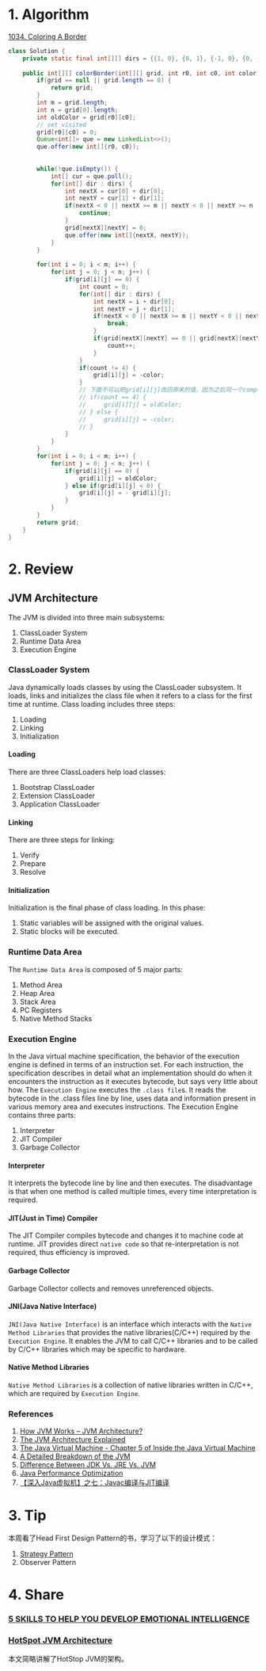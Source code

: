 # 1. Algorithm
[1034. Coloring A Border](https://leetcode.com/problems/coloring-a-border/description/)
```Java
class Solution {
    private static final int[][] dirs = {{1, 0}, {0, 1}, {-1, 0}, {0, -1}};
    
    public int[][] colorBorder(int[][] grid, int r0, int c0, int color) {
        if(grid == null || grid.length == 0) {
            return grid;
        }
        int m = grid.length;
        int n = grid[0].length;
        int oldColor = grid[r0][c0];
        // set visited
        grid[r0][c0] = 0;
        Queue<int[]> que = new LinkedList<>();
        que.offer(new int[]{r0, c0});
        
        
        while(!que.isEmpty()) {
            int[] cur = que.poll();
            for(int[] dir : dirs) {
                int nextX = cur[0] + dir[0];
                int nextY = cur[1] + dir[1];
                if(nextX < 0 || nextX >= m || nextY < 0 || nextY >= n || grid[nextX][nextY] != oldColor) {
                    continue;
                }
                grid[nextX][nextY] = 0;
                que.offer(new int[]{nextX, nextY});
            }
        }
        
        for(int i = 0; i < m; i++) {
            for(int j = 0; j < n; j++) {
                if(grid[i][j] == 0) {
                    int count = 0;
                    for(int[] dir : dirs) {
                        int nextX = i + dir[0];
                        int nextY = j + dir[1];
                        if(nextX < 0 || nextX >= m || nextY < 0 || nextY >= n) {
                            break;
                        }
                        if(grid[nextX][nextY] == 0 || grid[nextX][nextY] == -color) {
                            count++;
                        }
                    }
                    if(count != 4) {
                        grid[i][j] = -color;
                    }
                    // 下面不可以把grid[i][j]改回原来的值，因为之后同一个component的其他格子要判断grid[i][j]是否与自己在同一component中。
                    // if(count == 4) {
                    //     grid[i][j] = oldColor;
                    // } else {
                    //     grid[i][j] = -color;
                    // }
                }
            }
        }
        for(int i = 0; i < m; i++) {
            for(int j = 0; j < n; j++) {
                if(grid[i][j] == 0) {
                    grid[i][j] = oldColor;
                } else if(grid[i][j] < 0) {
                    grid[i][j] = - grid[i][j];
                }
            }
        }
        return grid;
    }
}
```

# 2. Review
## JVM Architecture
The JVM is divided into three main subsystems:
  1. ClassLoader System
  2. Runtime Data Area
  3. Execution Engine

### ClassLoader System
Java dynamically loads classes by using the ClassLoader subsystem. It loads, links and initializes the class file when it refers to a class for the first time at runtime. 
Class loading includes three steps:
  1. Loading
  2. Linking
  3. Initialization

#### Loading
There are three ClassLoaders help load classes:
  1. Bootstrap ClassLoader
  2. Extension ClassLoader
  3. Application ClassLoader
  
#### Linking
There are three steps for linking:
  1. Verify
  2. Prepare
  3. Resolve

#### Initialization
Initialization is the final phase of class loading. In this phase:
  1. Static variables will be assigned with the original values.
  2. Static blocks will be executed.
  
### Runtime Data Area
The `Runtime Data Area` is composed of 5 major parts:
  1. Method Area
  2. Heap Area
  3. Stack Area
  4. PC Registers
  5. Native Method Stacks
  
### Execution Engine
In the Java virtual machine specification, the behavior of the execution engine is defined in terms of an instruction set. For each instruction, the specification describes in detail what an implementation should do when it encounters the instruction as it executes bytecode, but says very little about how.
The `Execution Engine` executes the `.class file`s. It reads the bytecode in the .class files line by line, uses data and information present in various memory area and executes instructions.
The Execution Engine contains three parts:
  1. Interpreter
  2. JIT Compiler
  3. Garbage Collector

#### Interpreter
It interprets the bytecode line by line and then executes. The disadvantage is that when one method is called multiple times, every time interpretation is required.

#### JIT(Just in Time) Compiler
The JIT Compiler compiles bytecode and changes it to machine code at runtime. 
JIT provides direct `native code` so that re-interpretation is not required, thus efficiency is improved.

#### Garbage Collector
Garbage Collector collects and removes unreferenced objects.

#### JNI(Java Native Interface)
`JNI(Java Native Interface)` is an interface which interacts with the `Native Method Libraries` that provides the native libraries(C/C++) required by the `Execution Engine`. It enables the JVM to call C/C++ libraries and to be called by C/C++ libraries which may be specific to hardware.

#### Native Method Libraries
`Native Method Libraries` is a collection of native libraries written in C/C++, which are required by `Execution Engine`.

### References
  1. [How JVM Works – JVM Architecture?](https://www.geeksforgeeks.org/jvm-works-jvm-architecture/)
  1. [The JVM Architecture Explained](https://dzone.com/articles/jvm-architecture-explained)
  1. [The Java Virtual Machine - Chapter 5 of Inside the Java Virtual Machine](https://www.artima.com/insidejvm/ed2/jvmP.html)
  1. [A Detailed Breakdown of the JVM](https://dzone.com/articles/a-detailed-breakdown-of-the-jvm)
  1. [Difference Between JDK Vs. JRE Vs. JVM](https://dzone.com/articles/difference-between-jdk-vs-jre-vs-jvm)
  1. [Java Performance Optimization](https://dzone.com/refcardz/java-performance-optimization?chapter=1)
  1. [【深入Java虚拟机】之七：Javac编译与JIT编译](https://blog.csdn.net/ns_code/article/details/18009455)

<!--搜索JVM Architecture可以搜出很多文章-->
  
  
# 3. Tip
本周看了Head First Design Pattern的书，学习了以下的设计模式：
  1. [Strategy Pattern](https://github.com/GaoLiaoLiao/Java-Design-Pattern/tree/master/designpattern/src/strategypattern)
  1. Observer Pattern

<!--
1. 使用IntelliJ，在pom文件中，右键 Diagrams -> Show Dependencies 可以生成依赖类图。
2. 使用Spring Boot + MySQL实现基本的CRUD功能。
-->

# 4. Share
### [5 SKILLS TO HELP YOU DEVELOP EMOTIONAL INTELLIGENCE](https://markmanson.net/emotional-intelligence)

### [HotSpot JVM Architecture](https://dzone.com/articles/a-detailed-breakdown-of-the-jvm)
本文简略讲解了HotStop JVM的架构。

